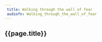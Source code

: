 ```yaml
---
 title: Walking through the wall of fear
 audiofn: Walking_through_the_wall_of_fear
---
```


## {{page.title}}


